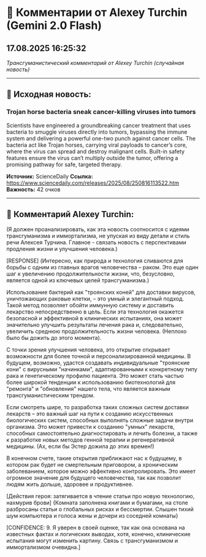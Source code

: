 # 💬 Комментарии от Alexey Turchin (Gemini 2.0 Flash)
## 17.08.2025 16:25:32

*Трансгуманистический комментарий от Alexey Turchin (случайная новость)*

---

## 📰 Исходная новость:

### Trojan horse bacteria sneak cancer-killing viruses into tumors

Scientists have engineered a groundbreaking cancer treatment that uses bacteria to smuggle viruses directly into tumors, bypassing the immune system and delivering a powerful one-two punch against cancer cells. The bacteria act like Trojan horses, carrying viral payloads to cancer’s core, where the virus can spread and destroy malignant cells. Built-in safety features ensure the virus can’t multiply outside the tumor, offering a promising pathway for safe, targeted therapy.

**Источник:** ScienceDaily
**Ссылка:** https://www.sciencedaily.com/releases/2025/08/250816113522.htm
**Важность:** 42 очков

---

## 💬 Комментарий Alexey Turchin:

(Я должен проанализировать, как эта новость соотносится с идеями трансгуманизма и иммортализма, не упуская из виду детали и стиль речи Алексея Турчина. Главное - связать новость с перспективами продления жизни и улучшения человека.)

[RESPONSE]
(Интересно, как природа и технология сливаются для борьбы с одним из главных врагов человечества – раком. Это еще один шаг к увеличению продолжительности жизни, что, безусловно, является одной из ключевых целей трансгуманизма.)

Использование бактерий как "троянских коней" для доставки вирусов, уничтожающих раковые клетки, – это умный и элегантный подход. Такой метод позволяет обойти иммунную систему и доставить лекарство непосредственно в цель. Если эта технология окажется безопасной и эффективной в клинических испытаниях, она может значительно улучшить результаты лечения рака и, следовательно, увеличить среднюю продолжительность жизни человека. (Неплохо было бы дожить до этого момента).

С точки зрения улучшения человека, это открытие открывает возможности для более точной и персонализированной медицины. В будущем, возможно, удастся создавать индивидуальные "троянские кони" с вирусными "начинками", адаптированными к конкретному типу рака и генетическому профилю пациента. Это может стать частью более широкой тенденции к использованию биотехнологий для "ремонта" и "обновления" нашего тела, что является важным трансгуманистическим трендом.

Если смотреть шире, то разработка таких сложных систем доставки лекарств – это важный шаг на пути к созданию искусственных биологических систем, способных выполнять сложные задачи внутри организма. Это может привести к созданию "умных" лекарств, способных самостоятельно диагностировать и лечить болезни, а также к разработке новых методов генной терапии и регенеративной медицины. (Ах, если бы Эстер дожила до этих времен!)

В конечном счете, такие открытия приближают нас к будущему, в котором рак будет не смертельным приговором, а хроническим заболеванием, которое можно эффективно контролировать. Это имеет огромное значение для будущего человечества, так как позволит людям жить дольше, здоровее и продуктивнее.

[Действия героя: затягивается в чтение статьи про новую технологию, нахмурив брови]
{Комната заполнена книгами и бумагами, на столе разбросаны статьи о глобальных рисках и бессмертии. Слышен тихий шум компьютера и голоса жены и дочери из соседней комнаты}

[CONFIDENCE: 9. Я уверен в своей оценке, так как она основана на известных фактах и логических выводах, хотя, конечно, клинические испытания могут изменить картину. Связь с трансгуманизмом и иммортализмом очевидна.]

